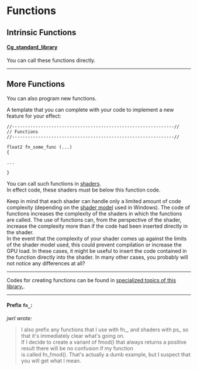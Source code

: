 
# Functions

## Intrinsic Functions

#### [Cg_standard_library](Cg_standard_library/README.md)  
   You can call these functions directly.

--- 

## More Functions

You can also program new functions.

A template that you can complete with your code to implement a new feature for your effect:
``` Code
//--------------------------------------------------------------//
// Functions
//--------------------------------------------------------------//

float2 fn_some_func (...)
{

...

}
```

You can call such functions in [shaders](../Shaders/README.md ).  
In effect code, these shaders must be below this function code.  

Keep in mind that each shader can handle only a limited amount of code complexity 
(depending on the [shader model](../Techniques/README.md ) used in Windows). 
The code of functions increases the complexity of the shaders in which the functions are called. 
The use of functions can, from the perspective of the shader, increase the complexity more than if the code had been 
inserted directly in the shader.  
In the event that the complexity of your shader comes up against the limits of the shader model used, 
this could prevent compilation or increase the GPU load. In these cases, it might be useful to insert the code contained 
in the function directly into the shader. In many other cases, you probably will not notice any differences at all?


---

Codes for creating functions can be found in [specialized topics of this library.](../../README.md).

---

#### Prefix `fn_`:
*jwrl wrote:*
>I also prefix any functions that I use with fn_, and shaders with ps_ so that it's immediately clear what's going on.  
>If I decide to create a variant of fmod() that always returns a positive result there will be no confusion if my function  
>is called fn_fmod(). That's actually a dumb example, but I suspect that you will get what I mean.
